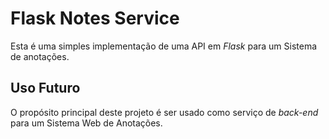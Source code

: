 # Flask Notes Service

Esta é uma simples implementação de uma API em *Flask* para um Sistema de anotações.

## Uso Futuro

O propósito principal deste projeto é ser usado como serviço de *back-end* para um Sistema Web de Anotações.
